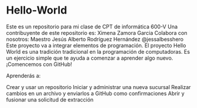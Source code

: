 # Hello-World
Este es un repositorio para mi clase de CPT de informática 600-V
Una contribuyente de este repositorio es: Ximena Zamora Garcia 
Colabora con nosotros:
Maestro Jesús Alberto Rodríguez Hernández
@jessalbesshero
Este proyecto va a integrar elementos de programación.
El proyecto Hello World es una tradición tradicional en la programación de computadoras. Es un ejercicio simple que te ayuda a comenzar a aprender algo nuevo. ¡Comencemos con GitHub!

Aprenderás a:

Crear y usar un repositorio
Iniciar y administrar una nueva sucursal
Realizar cambios en un archivo y enviarlos a GitHub como confirmaciones
Abrir y fusionar una solicitud de extracción
